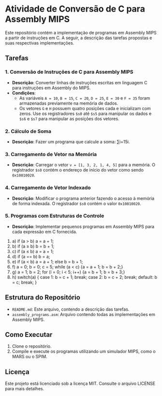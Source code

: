 # Atividade de Conversão de C para Assembly MIPS

Este repositório contém a implementação de programas em Assembly MIPS a partir de instruções em C. A seguir, a descrição das tarefas propostas e suas respectivas implementações.

## Tarefas

### 1. Conversão de Instruções de C para Assembly MIPS
- **Descrição**: Converter linhas de instruções escritas em linguagem C para instruções em Assembly do MIPS.
- **Condições**:
  - As variáveis `A = 10`, `B = 15`, `C = 20`, `D = 25`, `E = 30` e `F = 35` foram armazenadas previamente na memória de dados.
  - Os vetores `G` e `H` possuem quatro posições cada e inicializam com zeros. Use os registradores `$s0` até `$s5` para manipular os dados e `$s6` e `$s7` para manipular as posições dos vetores.

### 2. Cálculo de Soma
- **Descrição**: Fazer um programa que calcule a soma: ∑i=15i.
  
### 3. Carregamento de Vetor na Memória
- **Descrição**: Carregar o vetor `v = [1, 3, 2, 1, 4, 5]` para a memória. O registrador `$s0` contém o endereço de início do vetor como sendo `0x10010020`.

### 4. Carregamento de Vetor Indexado
- **Descrição**: Modificar o programa anterior fazendo o acesso à memória de forma indexada. O registrador `$s0` contém o valor `0x10010020`.

### 5. Programas com Estruturas de Controle
- **Descrição**: Implementar pequenos programas em Assembly MIPS para cada expressão em C fornecida.

1. a) if (a > b) a = a + 1;
2. b) if (a ≥ b) b = b + 1;
3. c) if (a ≤ b) a = a + 1;
4. d) if (a == b) b = a;
5. e) if (a < b) a = a + 1; else b = b + 1;
6. f) a = 0; b = 0; c = 5; while (a < c) {a = a + 1; b = b + 2;}
7. g) a = 1; b = 2; for (i = 0; i < 5; i++) {a = b + 1; b = b + 3;}
8. h) switch(a) { case 1: b = c + 1; break; case 2: b = c + 2; break; default: b = c; break; }

## Estrutura do Repositório
- `README.md`: Este arquivo, contendo a descrição das tarefas.
- `assembly_programs.asm`: Arquivo contendo todas as implementações em Assembly MIPS.

## Como Executar
1. Clone o repositório.
2. Compile e execute os programas utilizando um simulador MIPS, como o MARS ou o SPIM.

## Licença
Este projeto está licenciado sob a licença MIT. Consulte o arquivo LICENSE para mais detalhes.

